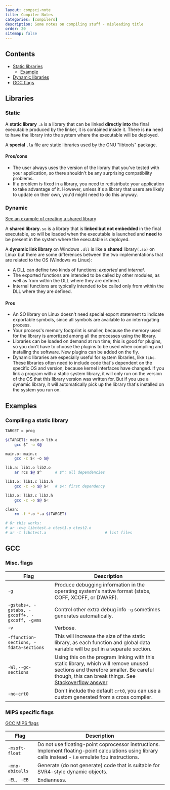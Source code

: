 ```yaml
---
layout: compsci-note
title: Compiler Notes
categories: [compilers]
description: Some notes on compiling stuff - misleading title
order: 20
sitemap: false
---
```


## Contents

* [Static libraries](#static)
  * [Example](#example-of-compiling-a-static-library)
* [Dynamic libraries](#dynamic)
* [GCC flags](#gcc)

## Libraries

### Static

A **static library** `.a` is a library that can be linked **directly into** the final executable produced by the linker, it is contained inside it. There is **no** need to have the library into the system where the executable will be deployed.

A **special** `.la` file are static libraries used by the GNU "libtools" package.

#### Pros/cons

* The user always uses the version of the library that you've tested with your application, so there shouldn't be any surprising compatibility problems.
* If a problem is fixed in a library, you need to redistribute your application to take advantage of it. However, unless it's a library that users are likely to update on their own, you'd might need to do this anyway.

### Dynamic

[See an example of creating a shared library](https://www.cprogramming.com/tutorial/shared-libraries-linux-gcc.html)

A **shared library**`.so` is a library that is **linked but not embedded** in the final executable, so will be loaded when the executable is launched and **need** to be present in the system where the executable is deployed.

A **dynamic link library** on Windows `.dll` is like a **shared** library`(.so)` on Linux but there are some differences between the two implementations that are related to the OS (Windows vs Linux):

* A DLL can define two kinds of functions: *exported* and *internal*.
* The exported functions are intended to be called by other modules, as well as from within the DLL where they are defined.
* Internal functions are typically intended to be called only from within the DLL where they are defined.

#### Pros

* An SO library on Linux doesn't need special export statement to indicate exportable symbols, since all symbols are available to an interrogating process.
* Your process's memory footprint is smaller, because the memory used for the library is amortized among all the processes using the library.
* Libraries can be loaded on demand at run time; this is good for plugins, so you don't have to choose the plugins to be used when compiling and installing the software. New plugins can be added on the fly.
* Dynamic libraries are especially useful for system libraries, like `libc`. These libraries often need to include code that's dependent on the specific OS and version, because kernel interfaces have changed. If you link a program with a static system library, it will only run on the version of the OS that this library version was written for. But if you use a dynamic library, it will automatically pick up the library that's installed on the system you run on.

## Examples

### Compiling a static library

```bash
TARGET = prog

$(TARGET): main.o lib.a
    gcc $^ -o $@

main.o: main.c
    gcc -c $< -o $@

lib.a: lib1.o lib2.o
    ar rcs $@ $^      # $^: all dependencies

lib1.o: lib1.c lib1.h
    gcc -c -o $@ $<   # $<: first dependency

lib2.o: lib2.c lib2.h
    gcc -c -o $@ $<

clean:
    rm -f *.o *.a $(TARGET)

# Or this works:
# ar -cvq libctest.a ctest1.o ctest2.o
# ar -t libctest.a                          # list files
```

## GCC

### Misc. flags

| Flag            | Description                                                                             |
|-----------------|-----------------------------------------------------------------------------------------|
|`-g`             | Produce debugging information in the operating system's native format (stabs, COFF, XCOFF, or DWARF). |
|`-gstabs+, -gstabs, -gxcoff+, -gxcoff, -gvms`| Control other extra debug info `-g` sometimes generates automatically. |
|`-v`             | Verbose.|
|`-ffunction-sections, -fdata-sections`| This will increase the size of the static library, as each function and global data variable will be put in a separate section. |
|`-Wl,--gc-sections`| Using this on the program linking with this static library, which will remove unused sections and therefore smaller. Be careful though, this can break things. See [Stackoverflow answer](https://stackoverflow.com/questions/4274804/query-on-ffunction-section-fdata-sections-options-of-gcc)
|`-no-crt0`       | Don't include the default `crt0`, you can use a custom generated from a cross compiler. |

### MIPS specific flags

[GCC MIPS flags](https://gcc.gnu.org/onlinedocs/gcc/MIPS-Options.html)

| Flag            | Description                                                                             |
|-----------------|-----------------------------------------------------------------------------------------|
|`-msoft-float`   | Do not use floating-point coprocessor instructions. Implement floating-point calculations using library calls instead - i.e emulate fpu instructions. |
|`-mno-abicalls`  | Generate (do not generate) code that is suitable for SVR4-style dynamic objects.        |
|`-EL, -EB`       | Endianness.
